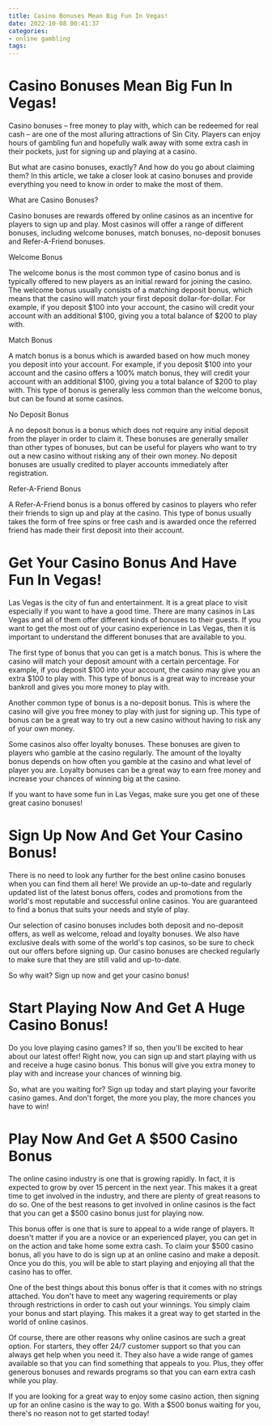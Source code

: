 ```yaml
---
title: Casino Bonuses Mean Big Fun In Vegas!
date: 2022-10-08 00:41:37
categories:
- online gambling
tags:
---
```



#  Casino Bonuses Mean Big Fun In Vegas!

Casino bonuses – free money to play with, which can be redeemed for real cash – are one of the most alluring attractions of Sin City. Players can enjoy hours of gambling fun and hopefully walk away with some extra cash in their pockets, just for signing up and playing at a casino.

But what are casino bonuses, exactly? And how do you go about claiming them? In this article, we take a closer look at casino bonuses and provide everything you need to know in order to make the most of them.

What are Casino Bonuses?

Casino bonuses are rewards offered by online casinos as an incentive for players to sign up and play. Most casinos will offer a range of different bonuses, including welcome bonuses, match bonuses, no-deposit bonuses and Refer-A-Friend bonuses.

Welcome Bonus

The welcome bonus is the most common type of casino bonus and is typically offered to new players as an initial reward for joining the casino. The welcome bonus usually consists of a matching deposit bonus, which means that the casino will match your first deposit dollar-for-dollar. For example, if you deposit $100 into your account, the casino will credit your account with an additional $100, giving you a total balance of $200 to play with.

Match Bonus

A match bonus is a bonus which is awarded based on how much money you deposit into your account. For example, if you deposit $100 into your account and the casino offers a 100% match bonus, they will credit your account with an additional $100, giving you a total balance of $200 to play with. This type of bonus is generally less common than the welcome bonus, but can be found at some casinos.

No Deposit Bonus

A no deposit bonus is a bonus which does not require any initial deposit from the player in order to claim it. These bonuses are generally smaller than other types of bonuses, but can be useful for players who want to try out a new casino without risking any of their own money. No deposit bonuses are usually credited to player accounts immediately after registration.

Refer-A-Friend Bonus

A Refer-A-Friend bonus is a bonus offered by casinos to players who refer their friends to sign up and play at the casino. This type of bonus usually takes the form of free spins or free cash and is awarded once the referred friend has made their first deposit into their account.

#  Get Your Casino Bonus And Have Fun In Vegas!

Las Vegas is the city of fun and entertainment. It is a great place to visit especially if you want to have a good time. There are many casinos in Las Vegas and all of them offer different kinds of bonuses to their guests. If you want to get the most out of your casino experience in Las Vegas, then it is important to understand the different bonuses that are available to you.

The first type of bonus that you can get is a match bonus. This is where the casino will match your deposit amount with a certain percentage. For example, if you deposit $100 into your account, the casino may give you an extra $100 to play with. This type of bonus is a great way to increase your bankroll and gives you more money to play with.

Another common type of bonus is a no-deposit bonus. This is where the casino will give you free money to play with just for signing up. This type of bonus can be a great way to try out a new casino without having to risk any of your own money.

Some casinos also offer loyalty bonuses. These bonuses are given to players who gamble at the casino regularly. The amount of the loyalty bonus depends on how often you gamble at the casino and what level of player you are. Loyalty bonuses can be a great way to earn free money and increase your chances of winning big at the casino.

If you want to have some fun in Las Vegas, make sure you get one of these great casino bonuses!

#  Sign Up Now And Get Your Casino Bonus!

There is no need to look any further for the best online casino bonuses when you can find them all here! We provide an up-to-date and regularly updated list of the latest bonus offers, codes and promotions from the world's most reputable and successful online casinos. You are guaranteed to find a bonus that suits your needs and style of play.

Our selection of casino bonuses includes both deposit and no-deposit offers, as well as welcome, reload and loyalty bonuses. We also have exclusive deals with some of the world's top casinos, so be sure to check out our offers before signing up. Our casino bonuses are checked regularly to make sure that they are still valid and up-to-date.

So why wait? Sign up now and get your casino bonus!

#  Start Playing Now And Get A Huge Casino Bonus!

Do you love playing casino games? If so, then you'll be excited to hear about our latest offer! Right now, you can sign up and start playing with us and receive a huge casino bonus. This bonus will give you extra money to play with and increase your chances of winning big.

So, what are you waiting for? Sign up today and start playing your favorite casino games. And don't forget, the more you play, the more chances you have to win!

#  Play Now And Get A $500 Casino Bonus

The online casino industry is one that is growing rapidly. In fact, it is expected to grow by over 15 percent in the next year. This makes it a great time to get involved in the industry, and there are plenty of great reasons to do so. One of the best reasons to get involved in online casinos is the fact that you can get a $500 casino bonus just for playing now.

This bonus offer is one that is sure to appeal to a wide range of players. It doesn't matter if you are a novice or an experienced player, you can get in on the action and take home some extra cash. To claim your $500 casino bonus, all you have to do is sign up at an online casino and make a deposit. Once you do this, you will be able to start playing and enjoying all that the casino has to offer.

One of the best things about this bonus offer is that it comes with no strings attached. You don't have to meet any wagering requirements or play through restrictions in order to cash out your winnings. You simply claim your bonus and start playing. This makes it a great way to get started in the world of online casinos.

Of course, there are other reasons why online casinos are such a great option. For starters, they offer 24/7 customer support so that you can always get help when you need it. They also have a wide range of games available so that you can find something that appeals to you. Plus, they offer generous bonuses and rewards programs so that you can earn extra cash while you play.

If you are looking for a great way to enjoy some casino action, then signing up for an online casino is the way to go. With a $500 bonus waiting for you, there's no reason not to get started today!